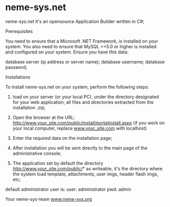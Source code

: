 neme-sys.net
================

neme-sys.net it's an opensource Application Builder written in C#;


Prerequisites

You need to ensure that a Microsoft .NET Framework, is installed on your system. You also need to ensure that MySQL >=5.0 or higher is installed and configured on your system. Ensure you have this data:

database server (ip address or server name);
database username;
database password;

Installations

To install neme-sys.net on your system, perform the following steps:

1) load on your server (or your local PC), under the directory designated for your web application, all files and directories extracted from the installation .zip;

2) Open the browser at the URL: http://www.your_site.com/public/install/portalinstall.aspx (if you work on your local computer, replace www.your_site.com with localhost)

3) Enter the required data on the installation page;

4) After installation you will be sent directly to the main page of the administrative console;

5) The application set by default the directory http://www.your_site.com/public/* as writeable, it's the directory where the system load template, attachments, user imgs, header flash imgs, etc;

default administrator user is: user: administrator pwd: admin

Your neme-sys-team www.neme-sys.org
